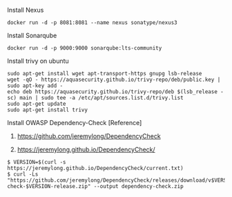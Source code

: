 Install Nexus
```
docker run -d -p 8081:8081 --name nexus sonatype/nexus3
```
Install Sonarqube
```
docker run -d -p 9000:9000 sonarqube:lts-community
```
Install trivy on ubuntu
```
sudo apt-get install wget apt-transport-https gnupg lsb-release
wget -qO - https://aquasecurity.github.io/trivy-repo/deb/public.key | sudo apt-key add -
echo deb https://aquasecurity.github.io/trivy-repo/deb $(lsb_release -sc) main | sudo tee -a /etc/apt/sources.list.d/trivy.list
sudo apt-get update
sudo apt-get install trivy
```
Install OWASP Dependency-Check
[Reference]

1. <https://github.com/jeremylong/DependencyCheck>

2. <https://jeremylong.github.io/DependencyCheck/>
```
$ VERSION=$(curl -s https://jeremylong.github.io/DependencyCheck/current.txt)
$ curl -Ls "https://github.com/jeremylong/DependencyCheck/releases/download/v$VERSION/dependency-check-$VERSION-release.zip" --output dependency-check.zip
```

